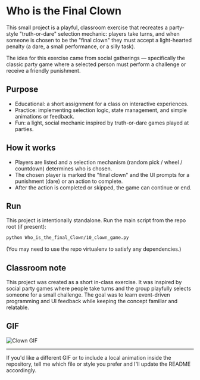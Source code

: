# Who is the Final Clown

This small project is a playful, classroom exercise that recreates a party-style "truth-or-dare" selection mechanic: players take turns, and when someone is chosen to be the "final clown" they must accept a light-hearted penalty (a dare, a small performance, or a silly task).

The idea for this exercise came from social gatherings — specifically the classic party game where a selected person must perform a challenge or receive a friendly punishment.

## Purpose

- Educational: a short assignment for a class on interactive experiences.
- Practice: implementing selection logic, state management, and simple animations or feedback.
- Fun: a light, social mechanic inspired by truth-or-dare games played at parties.

## How it works

- Players are listed and a selection mechanism (random pick / wheel / countdown) determines who is chosen.
- The chosen player is marked the "final clown" and the UI prompts for a punishment (dare) or an action to complete.
- After the action is completed or skipped, the game can continue or end.

## Run

This project is intentionally standalone. Run the main script from the repo root (if present):

```bash
python Who_is_the_final_Clown/10_clown_game.py
```

(You may need to use the repo virtualenv to satisfy any dependencies.)

## Classroom note

This project was created as a short in-class exercise. It was inspired by social party games where people take turns and the group playfully selects someone for a small challenge. The goal was to learn event-driven programming and UI feedback while keeping the concept familiar and relatable.

## GIF

![Clown GIF](https://media.giphy.com/media/3oEjI6SIIHBdRxXI40/giphy.gif)

---

If you'd like a different GIF or to include a local animation inside the repository, tell me which file or style you prefer and I'll update the README accordingly.